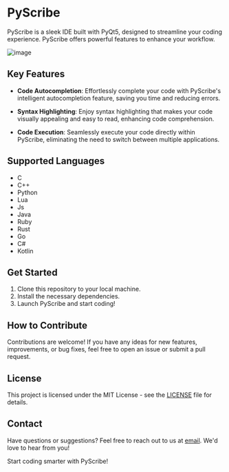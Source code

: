 # PyScribe

PyScribe is a sleek IDE built with PyQt5, designed to streamline your coding experience. PyScribe offers powerful features to enhance your workflow.

![image](https://github.com/stand4r/PyScribe/assets/82241829/084b4f12-f573-4204-bf67-2f133b94840c)



## Key Features

- **Code Autocompletion**: Effortlessly complete your code with PyScribe's intelligent autocompletion feature, saving you time and reducing errors.
  
- **Syntax Highlighting**: Enjoy syntax highlighting that makes your code visually appealing and easy to read, enhancing code comprehension.

- **Code Execution**: Seamlessly execute your code directly within PyScribe, eliminating the need to switch between multiple applications.

## Supported Languages

- C
- C++
- Python
- Lua
- Js
- Java
- Ruby
- Rust
- Go
- C#
- Kotlin

## Get Started

1. Clone this repository to your local machine.
2. Install the necessary dependencies.
3. Launch PyScribe and start coding!

## How to Contribute

Contributions are welcome! If you have any ideas for new features, improvements, or bug fixes, feel free to open an issue or submit a pull request.

## License

This project is licensed under the MIT License - see the [LICENSE](LICENSE) file for details.

## Contact

Have questions or suggestions? Feel free to reach out to us at [email](mailto:sahojkodima888@gmail.com). We'd love to hear from you!

Start coding smarter with PyScribe!
